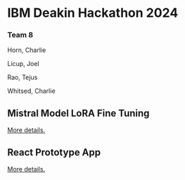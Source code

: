 # IBM Deakin Hackathon 2024

### Team 8

Horn, Charlie

Licup, Joel

Rao, Tejus

Whitsed, Charlie

## Mistral Model LoRA Fine Tuning
[More details.](./model-fine-tuning/)

## React Prototype App
[More details.](./react-app/)

